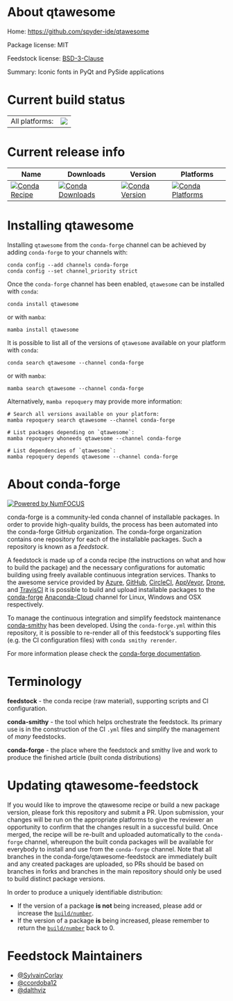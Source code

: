 About qtawesome
===============

Home: https://github.com/spyder-ide/qtawesome

Package license: MIT

Feedstock license: [BSD-3-Clause](https://github.com/conda-forge/qtawesome-feedstock/blob/main/LICENSE.txt)

Summary: Iconic fonts in PyQt and PySide applications

Current build status
====================


<table><tr><td>All platforms:</td>
    <td>
      <a href="https://dev.azure.com/conda-forge/feedstock-builds/_build/latest?definitionId=6014&branchName=main">
        <img src="https://dev.azure.com/conda-forge/feedstock-builds/_apis/build/status/qtawesome-feedstock?branchName=main">
      </a>
    </td>
  </tr>
</table>

Current release info
====================

| Name | Downloads | Version | Platforms |
| --- | --- | --- | --- |
| [![Conda Recipe](https://img.shields.io/badge/recipe-qtawesome-green.svg)](https://anaconda.org/conda-forge/qtawesome) | [![Conda Downloads](https://img.shields.io/conda/dn/conda-forge/qtawesome.svg)](https://anaconda.org/conda-forge/qtawesome) | [![Conda Version](https://img.shields.io/conda/vn/conda-forge/qtawesome.svg)](https://anaconda.org/conda-forge/qtawesome) | [![Conda Platforms](https://img.shields.io/conda/pn/conda-forge/qtawesome.svg)](https://anaconda.org/conda-forge/qtawesome) |

Installing qtawesome
====================

Installing `qtawesome` from the `conda-forge` channel can be achieved by adding `conda-forge` to your channels with:

```
conda config --add channels conda-forge
conda config --set channel_priority strict
```

Once the `conda-forge` channel has been enabled, `qtawesome` can be installed with `conda`:

```
conda install qtawesome
```

or with `mamba`:

```
mamba install qtawesome
```

It is possible to list all of the versions of `qtawesome` available on your platform with `conda`:

```
conda search qtawesome --channel conda-forge
```

or with `mamba`:

```
mamba search qtawesome --channel conda-forge
```

Alternatively, `mamba repoquery` may provide more information:

```
# Search all versions available on your platform:
mamba repoquery search qtawesome --channel conda-forge

# List packages depending on `qtawesome`:
mamba repoquery whoneeds qtawesome --channel conda-forge

# List dependencies of `qtawesome`:
mamba repoquery depends qtawesome --channel conda-forge
```


About conda-forge
=================

[![Powered by
NumFOCUS](https://img.shields.io/badge/powered%20by-NumFOCUS-orange.svg?style=flat&colorA=E1523D&colorB=007D8A)](https://numfocus.org)

conda-forge is a community-led conda channel of installable packages.
In order to provide high-quality builds, the process has been automated into the
conda-forge GitHub organization. The conda-forge organization contains one repository
for each of the installable packages. Such a repository is known as a *feedstock*.

A feedstock is made up of a conda recipe (the instructions on what and how to build
the package) and the necessary configurations for automatic building using freely
available continuous integration services. Thanks to the awesome service provided by
[Azure](https://azure.microsoft.com/en-us/services/devops/), [GitHub](https://github.com/),
[CircleCI](https://circleci.com/), [AppVeyor](https://www.appveyor.com/),
[Drone](https://cloud.drone.io/welcome), and [TravisCI](https://travis-ci.com/)
it is possible to build and upload installable packages to the
[conda-forge](https://anaconda.org/conda-forge) [Anaconda-Cloud](https://anaconda.org/)
channel for Linux, Windows and OSX respectively.

To manage the continuous integration and simplify feedstock maintenance
[conda-smithy](https://github.com/conda-forge/conda-smithy) has been developed.
Using the ``conda-forge.yml`` within this repository, it is possible to re-render all of
this feedstock's supporting files (e.g. the CI configuration files) with ``conda smithy rerender``.

For more information please check the [conda-forge documentation](https://conda-forge.org/docs/).

Terminology
===========

**feedstock** - the conda recipe (raw material), supporting scripts and CI configuration.

**conda-smithy** - the tool which helps orchestrate the feedstock.
                   Its primary use is in the construction of the CI ``.yml`` files
                   and simplify the management of *many* feedstocks.

**conda-forge** - the place where the feedstock and smithy live and work to
                  produce the finished article (built conda distributions)


Updating qtawesome-feedstock
============================

If you would like to improve the qtawesome recipe or build a new
package version, please fork this repository and submit a PR. Upon submission,
your changes will be run on the appropriate platforms to give the reviewer an
opportunity to confirm that the changes result in a successful build. Once
merged, the recipe will be re-built and uploaded automatically to the
`conda-forge` channel, whereupon the built conda packages will be available for
everybody to install and use from the `conda-forge` channel.
Note that all branches in the conda-forge/qtawesome-feedstock are
immediately built and any created packages are uploaded, so PRs should be based
on branches in forks and branches in the main repository should only be used to
build distinct package versions.

In order to produce a uniquely identifiable distribution:
 * If the version of a package **is not** being increased, please add or increase
   the [``build/number``](https://docs.conda.io/projects/conda-build/en/latest/resources/define-metadata.html#build-number-and-string).
 * If the version of a package **is** being increased, please remember to return
   the [``build/number``](https://docs.conda.io/projects/conda-build/en/latest/resources/define-metadata.html#build-number-and-string)
   back to 0.

Feedstock Maintainers
=====================

* [@SylvainCorlay](https://github.com/SylvainCorlay/)
* [@ccordoba12](https://github.com/ccordoba12/)
* [@dalthviz](https://github.com/dalthviz/)

